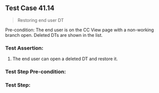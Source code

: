 ## Test Case 41.14

> Restoring end user DT

Pre-condition: The end user is on the CC View page with a non-working branch open. Deleted DTs are shown in the list.



### Test Assertion:

1. The end user can open a deleted DT and restore it.

### Test Step Pre-condition:



### Test Step: